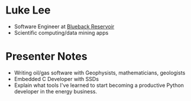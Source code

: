 # Luke Lee

- Software Engineer at [Blueback Reservoir](http://www.blueback-reservoir.com/)
- Scientific computing/data mining apps

# Presenter Notes

- Writing oil/gas software with Geophysists, mathematicians, geologists
- Embedded C Developer with SSDs
- Explain what tools I've learned to start becoming a productive Python
  developer in the energy business.
